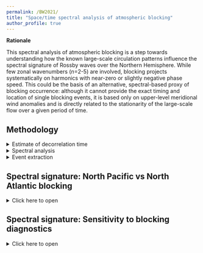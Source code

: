 ```yaml
---
permalink: /BW2021/
title: "Space/time spectral analysis of atmospheric blocking"
author_profile: true
---
```


**Rationale**

This spectral analysis of atmospheric blocking is a step towards understanding how the known large-scale circulation patterns influence the spectral signature of Rossby waves over the Northern Hemisphere. While few zonal wavenumbers ($n=$2-5) are involved, blocking projects systematically on harmonics with near-zero or slightly negative phase speed. This could be the basis of an alternative, spectral-based proxy of blocking occurrence: although it cannot provide the exact timing and location of single blocking events, it is based only on upper-level meridional wind anomalies and is directly related to the stationarity of the large-scale flow over a given period of time.  

Methodology
-------
<details>
<summary>Estimate of decorrelation time</summary>

Decorrelation time $\tau$ is estimated from an exponential fit of the autocorrelation function A, computed for each wavenumber/phase speed harmonic during the 90 DJF days in each winter. 
Approximating the decay of A as exponential, 

$A=A_0 e^{-\frac{t}{\tau}}$

here $\tau$ corresponds the time needed for the autocorrelation function to drop from 1 to $1/e$. A was computed between lag 0 ($A_0$=1) and lag +5 days, meaning that 6 points are employed to fit $\tau$. If A becomes negative before lag +5, only the available positive values are used to fit the exponential.

Mean decorrelation times were estimated for each winter season and then averaged to obtain the plot in the poster. A broad range of $\tau$ values was obtained across the considered winters, indicating different persistence scales of the same harmonic across different seasons.
</details>

<details>
<summary>Spectral analysis </summary>

#### Spectral analysis
Focusing on a latitude $\phi$, an Hovmoeller diagram of meridional wind anomalies V' at 250 hPa is built over a time period of two months (61 days). Zonal wavenumbers are obtained from spectral decomposition along the longitude dimension, while frequencies are obtained from V' variability along the time dimension. Interpolation to the phase speed is possible using the Rossby wave dispersion relationship $c_p=\omega/k$, as in [Randel and Held (1991)](https://journals.ametsoc.org/view/journals/atsc/48/5/1520-0469_1991_048_0688_pssote_2_0_co_2.xml). This procedure is repeated for each latitude circle between 35°N and 75°N: the obtained spectra are then averaged to obtain one representative spectrum for the whole mid- to high latitudes. 
**Caveat:** blocking tends to occur at high latitudes and is quite broad in scale: this implies that it projects preferentially on harmonics with low wavenumbers ($n$=2,3) traditionally associated with so-called planetary waves. However, high power at these wavenumbers might be simply indicative of strong wind anomalies over a restricted portion of the NH high latitudes, rather than to the presence of a planetary wave spanning the hemisphere. Averaging several spectra from different latitudes can attenuate this deformation.  

This same procedure is also repeated for every two-month time window centered on each day between the 1st of February 1979 and the 30th of November 2018: results of this work only use spectra obtained during boreal winter days (DJF).

For a more detailed explanation, see the Supplementary Information of [Riboldi et al. (2020)](https://agupubs.onlinelibrary.wiley.com/doi/full/10.1029/2020GL087796) or, for an open-access alternative, the Data and Methods section of our recently submitted [WCDD paper](https://wcd.copernicus.org/preprints/wcd-2021-59).
</details>

<details>
<summary>Event extraction</summary>

#### Event extraction 
The area-weighted fraction of grid points occupied by atmospheric blocking in the Northern Hemisphere is computed for each winter day between December 1979 and February 2018. Blocking is defined following the [Schwierz et al. (2004)](https://agupubs.onlinelibrary.wiley.com/doi/10.1029/2003GL019341) anomaly-based approach. 

The days corresponding to the top and bottom 10% of blocked area are selected separately for each season: this leads to the selection of 9+9 days per season, for a total of 351 days in each subset. The corresponding anomalies in spectral power with respect to the DJF mean are averaged to build composites. In case more than 9 days in a season did not feature any blocking, a subset of nine of is chosen at random.
</details>

Spectral signature: North Pacific vs North Atlantic blocking
------
<details>
  <summary>Click here to open</summary>

**Do North Pacific and North Atlantic blocks have a different spectral signature? Is it possible to distinguish between them?**

Two averaging boxes around climatological maxima of blocking frequency at the end of the North Atlantic (80°W-0°E,40°N-70°N) and North Pacific (180°W-120°W,40°N-70°N) storm tracks. Events of large blocked area over the whole Northern Hemisphere feature blocking at the end of the two storm tracks (Fig. 1a). Selecting for single storm tracks isolates the blocking frequency anomalies over the chosen sector: days of high blocked area over the North Atlantic are associated with an average blocking activity over the North Pacific (Figs. 1b,e), and vice versa (Figs. 1c,f). This allows, in principle, for the identification of blocking's spectral characteristics in a single storm track, with minimum contamination coming from blocking activity in the other one.  

<object data="https://jriboldi.github.io/files/panel_Schwierz_blocking_NA_NP_NH.pdf" width="700" height="300" type='application/pdf'></object>
*Fig. 1: Composite of (top) blocking frequencies and (bottom) blocking frequency anomalies for events in the top 10% of blocked area over (a,d) the whole NH, (b,e) the North Atlantic and (c,f) the North Pacific averaging boxes (marked in dotted blue contours) during boreal winter. Anomalies in blocking frequency are obtained by removing the DJF mean (black contours) from the composites.*

Blocking over the North Atlantic has a relatively similar signature to NH blocking events, with anomalous power in westward propagating $n=$2,3 harmonics and (slowly) eastward propagating $n=$3-5 harmonics.
Blocking over the North Pacific has a less nitid spectral signature than blocking over the Atlantic. It projects on relatively higher wavenumbers, between 4 and 5, and almost equally between eastward- and westward-propagating harmonics. 

While the wavenumbers of the involved harmonics slighty differ, near-zero phase speed are always involved.

<object data="https://jriboldi.github.io/files/panel_vvc_anom_spectrum_anom_Schwierz_blocking_NH_NA_NP.pdf" width="700" height="300" type='application/pdf'></object>
*Fig. 2: Composites of spectral power anomalies in days with top 10% of blocked area over (a) the whole NH (b) the North Atlantic and (c) the North Pacific averaging box.*
</details>

Spectral signature: Sensitivity to blocking diagnostics
------
<details>
<summary>Click here to open</summary>

  **How does the spectral signature of blocking change when employing different blocking identification methods?** 

Three blocking metrics are compared: the [Schwierz et al. (2004)](https://agupubs.onlinelibrary.wiley.com/doi/10.1029/2003GL019341) (S04) PV anomaly-based diagnostics the [Davini et al. (2012)](https://doi.org/10.1175/JCLI-D-12-00032.1) (D12) wave-breaking based diagnostic, and the [Woolings et al. (2018)](https://doi.org/10.1007/s40641-018-0108-z) (W18) geopotential anomaly-based diagnostic. One should bear in mind the vertical level (500 hPa) employed by D12 and W18 to diagnose blocking, which is lower than the one chosen for spectral analysis (250hPa). This leads to a non exact correspodence between the circulation patterns associated with blocking and their spectral fingerprint, that is diagnosed at a higher level. In this regard, the equivalent barotropic structure of blocking in the vertical should limit the differences.

The main differences (Fig. 3) are:
- Anomalies in spectral power are overall weaker for the blocked and non-blocked subsets if the D12 and W18 are employed. 
- Anomalies in spectral power are restricted to fewer ($n,c_p$) harmonics in D12 and W18 than in S04: in general, no wavenumbers above 4 are involved and anomalies are even more "squeezed" next to the $c_p$=0$\,$m$\,$s$^{-1}$ line. This can in principle pinpoint the involved harmonics more precisely.
- Differences between the blocked and non-blocked subsets are more significant for the S04 diagnostic than for the other two (Figs. 3c,f,j). 

<object data="https://jriboldi.github.io/files/panel_vvc_anom_spectrum_anom_Schwierz_Davini_Woolings_blocking.pdf" width="700" height="300" type='application/pdf'></object>
*Fig. 3: Composites of spectral power anomalies on days with top 10% and bottom 10% of blocked area over the whole NH, as well as the difference between these two subsets, for different atmospheric blocking diagnostics. (a-c) [Schwierz et al. (2004)](https://agupubs.onlinelibrary.wiley.com/doi/10.1029/2003GL019341), (d-f) [Davini et al. (2012)](https://doi.org/10.1175/JCLI-D-12-00032.1), (g-j) [Woolings et al. (2018)](https://doi.org/10.1007/s40641-018-0108-z). Significant differences are assessed with respect to a 2500-times reshuffling of the members of each composite, as in [Riboldi et al. (2018)](https://doi.org/10.1175/MWR-D-17-0219.1).*

</details>





























